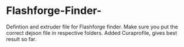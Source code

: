 # Flashforge-Finder-
Defintion and extruder file for Flashforge finder.
Make sure you put the correct dejson file in respective folders.
Added Curaprofile, gives best result so far.
